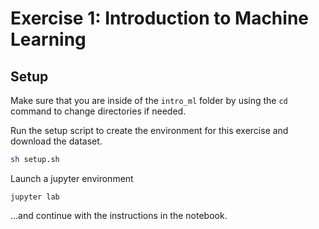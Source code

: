 # Exercise 1: Introduction to Machine Learning

## Setup

Make sure that you are inside of the `intro_ml` folder by using the `cd` command to change directories if needed.

Run the setup script to create the environment for this exercise and download the dataset.
```bash
sh setup.sh
```

Launch a jupyter environment

```
jupyter lab
```

...and continue with the instructions in the notebook.
